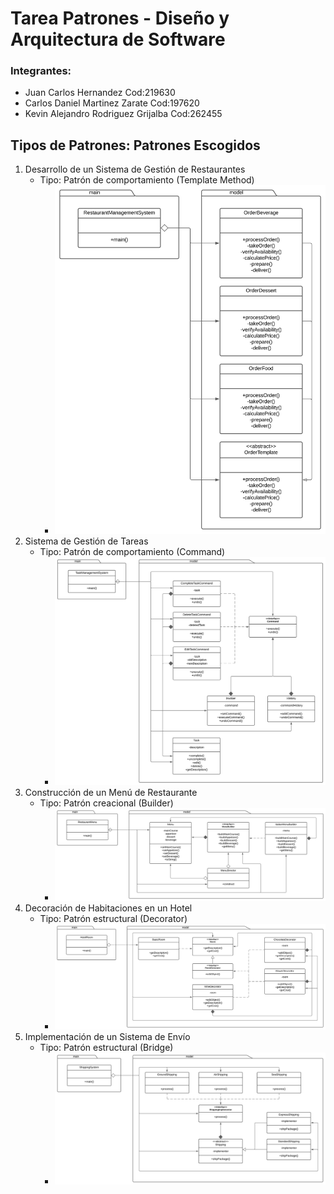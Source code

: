 # Tarea Patrones - Diseño y Arquitectura de Software

### Integrantes:
- Juan Carlos Hernandez Cod:219630
- Carlos Daniel Martinez Zarate Cod:197620
- Kevin Alejandro Rodriguez Grijalba Cod:262455

## Tipos de Patrones: Patrones Escogidos

  1. Desarrollo de un Sistema de Gestión de Restaurantes
  	  - Tipo: Patrón de comportamiento (Template Method)
        - ![Diagrama de Clases Primer Ejercicio](/diagrams/Primero.svg)
  2. Sistema de Gestión de Tareas
  	  - Tipo:  Patrón de comportamiento (Command)
        - ![Diagrama de Clases Segundo Ejercicio](/diagrams/Segundo.svg)
  3. Construcción de un Menú de Restaurante
  	  - Tipo: Patrón creacional (Builder)
        - ![Diagrama de Clases Segundo Ejercicio](/diagrams/Tercero.svg)
  4. Decoración de Habitaciones en un Hotel
  	  - Tipo: Patrón estructural (Decorator)
        - ![Diagrama de Clases Cuarto Ejercicio](/diagrams/Cuarto.svg)
  5. Implementación de un Sistema de Envío
  	  - Tipo: Patrón estructural (Bridge)
        - ![Diagrama de Clases Quinto Ejercicio](/diagrams/Quinto.svg)

